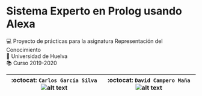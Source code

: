 # Sistema Experto en Prolog usando Alexa
:computer: Proyecto de prácticas para la asignatura Representación del Conocimiento  
:school: Universidad de Huelva  
:books: Curso 2019-2020  

| :octocat: `Carlos García Silva` ![alt text](https://github.com/byLiTTo/SistemaExperto/blob/master/Parte%20Te%C3%B3rica/images/FotoDePerfil_1.jpg)  | :octocat: `David Campero Maña` ![alt text](https://github.com/byLiTTo/SistemaExperto/blob/master/Parte%20Te%C3%B3rica/images/FotoDePerfil_2.jpg)  |  
|---|---|
